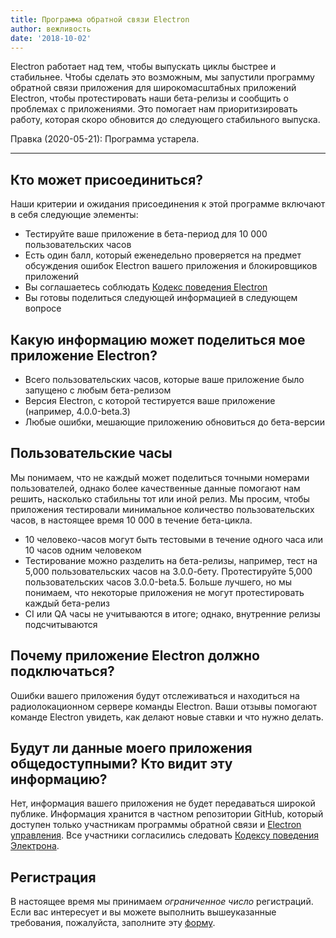 ```yaml
---
title: Программа обратной связи Electron
author: вежливость
date: '2018-10-02'
---
```


Electron работает над тем, чтобы выпускать циклы быстрее и стабильнее. Чтобы сделать это возможным, мы запустили программу обратной связи приложения для широкомасштабных приложений Electron, чтобы протестировать наши бета-релизы и сообщить о проблемах с приложениями. Это помогает нам приоритизировать работу, которая скоро обновится до следующего стабильного выпуска.

Правка (2020-05-21): Программа устарела.

---

## Кто может присоединиться?
Наши критерии и ожидания присоединения к этой программе включают в себя следующие элементы:
- Тестируйте ваше приложение в бета-период для 10 000 пользовательских часов
- Есть один балл, который еженедельно проверяется на предмет обсуждения ошибок Electron вашего приложения и блокировщиков приложений
- Вы соглашаетесь соблюдать [Кодекс поведения Electron](https://github.com/electron/electron/blob/master/CODE_OF_CONDUCT.md)
- Вы готовы поделиться следующей информацией в следующем вопросе

## Какую информацию может поделиться мое приложение Electron?
- Всего пользовательских часов, которые ваше приложение было запущено с любым бета-релизом
- Версия Electron, с которой тестируется ваше приложение (например, 4.0.0-beta.3)
- Любые ошибки, мешающие приложению обновиться до бета-версии

## Пользовательские часы
Мы понимаем, что не каждый может поделиться точными номерами пользователей, однако более качественные данные помогают нам решить, насколько стабильны тот или иной релиз. Мы просим, чтобы приложения тестировали минимальное количество пользовательских часов, в настоящее время 10 000 в течение бета-цикла.
- 10 человеко-часов могут быть тестовыми в течение одного часа или 10 часов одним человеком
- Тестирование можно разделить на бета-релизы, например, тест на 5,000 пользовательских часов на 3.0.0-бету. Протестируйте 5,000 пользовательских часов 3.0.0-beta.5. Больше лучшего, но мы понимаем, что некоторые приложения не могут протестировать каждый бета-релиз
- CI или QA часы не учитываются в итоге; однако, внутренние релизы подсчитываются

## Почему приложение Electron должно подключаться?
Ошибки вашего приложения будут отслеживаться и находиться на радиолокационном сервере команды Electron. Ваши отзывы помогают команде Electron увидеть, как делают новые ставки и что нужно делать.

## Будут ли данные моего приложения общедоступными? Кто видит эту информацию?
Нет, информация вашего приложения не будет передаваться широкой публике. Информация хранится в частном репозитории GitHub, который доступен только участникам программы обратной связи и [Electron управления](https://github.com/electron/governance). Все участники согласились следовать [Кодексу поведения Электрона](https://github.com/electron/electron/blob/master/CODE_OF_CONDUCT.md).

## Регистрация
В настоящее время мы принимаем *ограниченное число* регистраций. Если вас интересует и вы можете выполнить вышеуказанные требования, пожалуйста, заполните эту [форму](https://goo.gl/forms/OpMEKV75ScN6we7g1).
